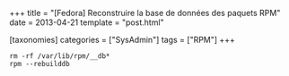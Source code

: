 +++
title = "[Fedora] Reconstruire la base de données des paquets RPM"
date = 2013-04-21
template = "post.html"

[taxonomies]
categories = ["SysAdmin"]
tags = ["RPM"]
+++
```
rm -rf /var/lib/rpm/__db*
rpm --rebuilddb
```
